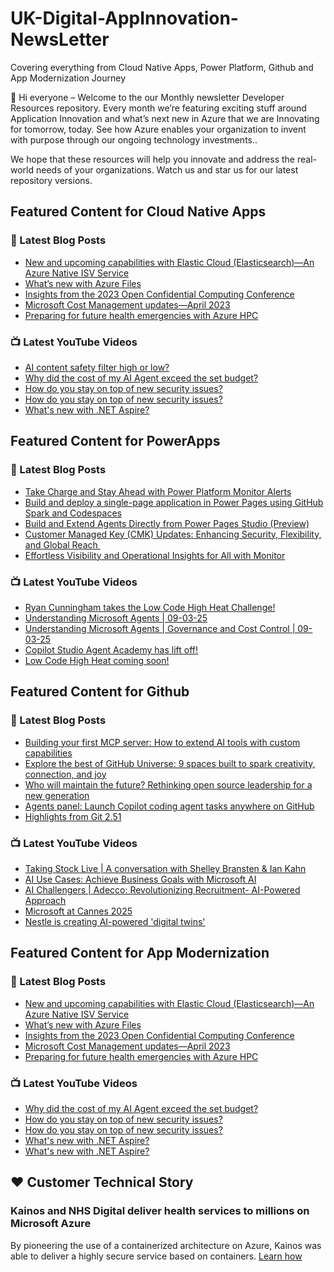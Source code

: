 # UK-Digital-AppInnovation-NewsLetter

Covering everything from Cloud Native Apps, Power Platform, Github and App Modernization Journey

👋 Hi everyone – Welcome to the our Monthly newsletter Developer Resources repository. Every month we’re featuring exciting stuff around Application Innovation and what’s next new in Azure that we are Innovating for tomorrow, today. See how Azure enables your organization to invent with purpose through our ongoing technology investments..


We hope that these resources will help you innovate and address the real-world needs of your organizations. Watch us and star us for our latest repository versions.

## Featured Content for Cloud Native Apps


### 📝 Latest Blog Posts

    
<!-- BLOGCNA:START -->
- [New and upcoming capabilities with Elastic Cloud (Elasticsearch)—An Azure Native ISV Service](https://azure.microsoft.com/blog/new-and-upcoming-capabilities-with-elastic-cloud-elasticsearch-an-azure-native-isv-service/)
- [What’s new with Azure Files](https://azure.microsoft.com/blog/what-s-new-with-azure-files/)
- [Insights from the 2023 Open Confidential Computing Conference](https://azure.microsoft.com/blog/insights-from-the-2023-open-confidential-computing-conference/)
- [Microsoft Cost Management updates—April 2023](https://azure.microsoft.com/blog/microsoft-cost-management-updates-april-2023/)
- [Preparing for future health emergencies with Azure HPC ](https://azure.microsoft.com/blog/preparing-for-future-health-emergencies-with-azure-hpc/)
<!-- BLOGCNA:END -->

### 📺 Latest YouTube Videos

 
<!-- YOUTUBECNA:START -->
- [AI content safety filter high or low?](https://www.youtube.com/shorts/YPIbBZ_83ts)
- [Why did the cost of my AI Agent exceed the set budget?](https://www.youtube.com/shorts/ZW-cO0Tj7LE)
- [How do you stay on top of new security issues?](https://www.youtube.com/shorts/6DfwI9qcMX0)
- [How do you stay on top of new security issues?](https://www.youtube.com/watch?v=pNRyn0ukwFM)
- [What&#39;s new with .NET Aspire?](https://www.youtube.com/watch?v=FseIFFXGbvw)
<!-- YOUTUBECNA:END -->

##  Featured Content for PowerApps
### 📝 Latest Blog Posts
<!-- BLOGPOWER:START -->
- [Take Charge and Stay Ahead with Power Platform Monitor Alerts](https://www.microsoft.com/en-us/power-platform/blog/power-apps/take-charge-and-stay-ahead-with-power-platform-monitor-alerts/)
- [Build and deploy a single-page application in Power Pages using GitHub Spark and Codespaces](https://www.microsoft.com/en-us/power-platform/blog/power-pages/build-and-deploy-a-single-page-application-in-power-pages-using-github-spark-and-codespaces/)
- [Build and Extend Agents Directly from Power Pages Studio (Preview)](https://www.microsoft.com/en-us/power-platform/blog/power-pages/build-and-extend-agents-directly-from-power-pages-studio-preview/)
- [Customer Managed Key (CMK) Updates: Enhancing Security, Flexibility, and Global Reach ](https://www.microsoft.com/en-us/power-platform/blog/2025/08/12/customer-managed-key-updates/)
- [Effortless Visibility and Operational Insights for All with Monitor](https://www.microsoft.com/en-us/power-platform/blog/power-apps/effortless-visibility-and-operational-insights-for-all-with-monitor/)
<!-- BLOGPOWER:END -->
 ### 📺 Latest YouTube Videos
    
<!-- YOUTUBEPOWER:START -->
- [Ryan Cunningham takes the Low Code High Heat Challenge!](https://www.youtube.com/watch?v=FWeYy_AhXnc)
- [Understanding Microsoft Agents | 09-03-25](https://www.youtube.com/shorts/lHHepwjoL6I)
- [Understanding Microsoft Agents | Governance and Cost Control | 09-03-25](https://www.youtube.com/watch?v=I7diDPYGO2o)
- [Copilot Studio Agent Academy has lift off!](https://www.youtube.com/watch?v=AbDImzi3gGo)
- [Low Code High Heat coming soon!](https://www.youtube.com/shorts/jFOEs_lIZs4)
<!-- YOUTUBEPOWER:END -->

##  Featured Content for Github
### 📝 Latest Blog Posts
<!-- BLOGGITHUB:START -->
- [Building your first MCP server: How to extend AI tools with custom capabilities](https://github.blog/ai-and-ml/github-copilot/building-your-first-mcp-server-how-to-extend-ai-tools-with-custom-capabilities/)
- [Explore the best of GitHub Universe: 9 spaces built to spark creativity, connection, and joy](https://github.blog/news-insights/company-news/explore-the-best-of-github-universe-9-spaces-built-to-spark-creativity-connection-and-joy/)
- [Who will maintain the future? Rethinking open source leadership for a new generation](https://github.blog/open-source/maintainers/who-will-maintain-the-future-rethinking-open-source-leadership-for-a-new-generation/)
- [Agents panel: Launch Copilot coding agent tasks anywhere on GitHub](https://github.blog/news-insights/product-news/agents-panel-launch-copilot-coding-agent-tasks-anywhere-on-github/)
- [Highlights from Git 2.51](https://github.blog/open-source/git/highlights-from-git-2-51/)
<!-- BLOGGITHUB:END -->
### 📺 Latest YouTube Videos
<!-- YOUTUBEGITHUB:START -->
- [Taking Stock Live | A conversation with Shelley Bransten &amp; Ian Kahn](https://www.youtube.com/watch?v=gHGMBxy2W1c)
- [AI Use Cases: Achieve Business Goals with Microsoft AI](https://www.youtube.com/watch?v=j9jGYAY9uig)
- [AI Challengers | Adecco: Revolutionizing Recruitment- AI-Powered Approach](https://www.youtube.com/watch?v=5N3FR8lzC3Q)
- [Microsoft at Cannes 2025](https://www.youtube.com/watch?v=6d5a1mc1N_E)
- [Nestle is creating AI-powered &#39;digital twins&#39;](https://www.youtube.com/watch?v=FO9fcsti9Vs)
<!-- YOUTUBEGITHUB:END -->
##  Featured Content for App Modernization
### 📝 Latest Blog Posts
<!-- BLOGAPPMOD:START -->
- [New and upcoming capabilities with Elastic Cloud (Elasticsearch)—An Azure Native ISV Service](https://azure.microsoft.com/blog/new-and-upcoming-capabilities-with-elastic-cloud-elasticsearch-an-azure-native-isv-service/)
- [What’s new with Azure Files](https://azure.microsoft.com/blog/what-s-new-with-azure-files/)
- [Insights from the 2023 Open Confidential Computing Conference](https://azure.microsoft.com/blog/insights-from-the-2023-open-confidential-computing-conference/)
- [Microsoft Cost Management updates—April 2023](https://azure.microsoft.com/blog/microsoft-cost-management-updates-april-2023/)
- [Preparing for future health emergencies with Azure HPC ](https://azure.microsoft.com/blog/preparing-for-future-health-emergencies-with-azure-hpc/)
<!-- BLOGAPPMOD:END -->
### 📺 Latest YouTube Videos
<!-- YOUTUBEAPPMOD:START -->
- [Why did the cost of my AI Agent exceed the set budget?](https://www.youtube.com/shorts/ZW-cO0Tj7LE)
- [How do you stay on top of new security issues?](https://www.youtube.com/shorts/6DfwI9qcMX0)
- [How do you stay on top of new security issues?](https://www.youtube.com/watch?v=pNRyn0ukwFM)
- [What&#39;s new with .NET Aspire?](https://www.youtube.com/watch?v=FseIFFXGbvw)
- [What&#39;s new with .NET Aspire?](https://www.youtube.com/shorts/oLF1Z8DcqaA)
<!-- YOUTUBEAPPMOD:END -->


## ♥️ Customer Technical Story 

### Kainos and NHS Digital deliver health services to millions on Microsoft Azure

By pioneering the use of a containerized architecture on Azure, Kainos was able to deliver a highly secure service based on containers. [Learn how](https://customers.microsoft.com/en-us/story/1368348549535774520-kainos-and-nhs-digital-deliver-health-services-to-millions-on-microsoft-azure)

